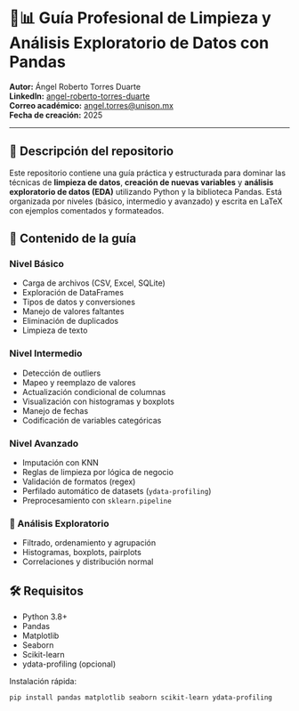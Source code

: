 # 🧼📊 Guía Profesional de Limpieza y Análisis Exploratorio de Datos con Pandas

**Autor:** Ángel Roberto Torres Duarte  
**LinkedIn:** [angel-roberto-torres-duarte](https://www.linkedin.com/in/angel-roberto-torres-duarte-32b4ba5a)  
**Correo académico:** angel.torres@unison.mx  
**Fecha de creación:** 2025

---

## 📘 Descripción del repositorio

Este repositorio contiene una guía práctica y estructurada para dominar las técnicas de **limpieza de datos**, **creación de nuevas variables** y **análisis exploratorio de datos (EDA)** utilizando Python y la biblioteca Pandas. Está organizada por niveles (básico, intermedio y avanzado) y escrita en LaTeX con ejemplos comentados y formateados.


## 🧠 Contenido de la guía

### Nivel Básico
- Carga de archivos (CSV, Excel, SQLite)
- Exploración de DataFrames
- Tipos de datos y conversiones
- Manejo de valores faltantes
- Eliminación de duplicados
- Limpieza de texto

### Nivel Intermedio
- Detección de outliers
- Mapeo y reemplazo de valores
- Actualización condicional de columnas
- Visualización con histogramas y boxplots
- Manejo de fechas
- Codificación de variables categóricas

### Nivel Avanzado
- Imputación con KNN
- Reglas de limpieza por lógica de negocio
- Validación de formatos (regex)
- Perfilado automático de datasets (`ydata-profiling`)
- Preprocesamiento con `sklearn.pipeline`

### 🔹 Análisis Exploratorio
- Filtrado, ordenamiento y agrupación
- Histogramas, boxplots, pairplots
- Correlaciones y distribución normal



## 🛠 Requisitos

- Python 3.8+
- Pandas
- Matplotlib
- Seaborn
- Scikit-learn
- ydata-profiling (opcional)

Instalación rápida:
```bash
pip install pandas matplotlib seaborn scikit-learn ydata-profiling
